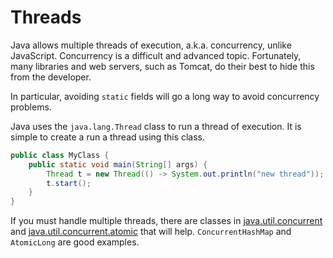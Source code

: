 # Threads

Java allows multiple threads of execution, a.k.a. concurrency, unlike JavaScript. Concurrency is a difficult and advanced topic. Fortunately, many libraries and web servers, such as Tomcat, do their best to hide this from the developer.

In particular, avoiding `static` fields will go a long way to avoid concurrency problems.

Java uses the `java.lang.Thread` class to run a thread of execution. It is simple to create a run a thread using this class.

```java
public class MyClass {
    public static void main(String[] args) {
        Thread t = new Thread(() -> System.out.println("new thread"));
        t.start();
    }
}
```

If you must handle multiple threads, there are classes in [java.util.concurrent](https://docs.oracle.com/javase/10/docs/api/java/util/concurrent/package-frame.html) and [java.util.concurrent.atomic](https://docs.oracle.com/javase/10/docs/api/java/util/concurrent/atomic/package-frame.html) that will help. `ConcurrentHashMap` and `AtomicLong` are good examples.
